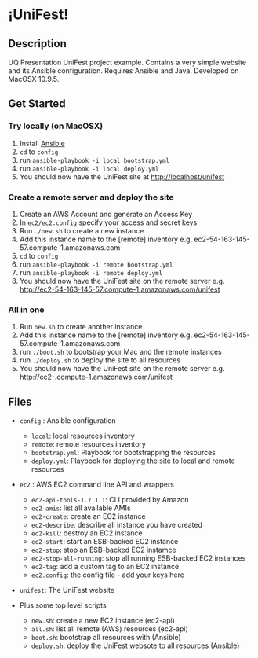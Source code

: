 &#161;UniFest!
==============

## Description

UQ Presentation UniFest project example.
Contains a very simple website and its Ansible configuration.
Requires Ansible and Java.
Developed on MacOSX 10.9.5.

## Get Started

### Try locally (on MacOSX)

1. Install [Ansible](http://www.ansible.com/home)
2. ```cd``` to ```config```
3. run ```ansible-playbook -i local bootstrap.yml```
4. run ```ansible-playbook -i local deploy.yml```
5. You should now have the UniFest site at [http://localhost/unifest](http://localhost/unifest)

### Create a remote server and deploy the site

1. Create an AWS Account and generate an Access Key
2. In ```ec2/ec2.config``` specify your access and secret keys
3. Run ```./new.sh``` to create a new instance
4. Add this instance name to the [remote] inventory e.g. ec2-54-163-145-57.compute-1.amazonaws.com
5. ```cd``` to ```config```
6. run ```ansible-playbook -i remote bootstrap.yml```
7. run ```ansible-playbook -i remote deploy.yml```
8. You should now have the UniFest site on the remote server e.g. http://ec2-54-163-145-57.compute-1.amazonaws.com/unifest

### All in one

1. Run ```new.sh``` to create another instance
2. Add this instance name to the [remote] inventory e.g. ec2-54-163-145-57.compute-1.amazonaws.com
3. run ```./boot.sh``` to bootstrap your Mac and the remote instances
4. run ```./deploy.sh``` to deploy the site to all resources
5. You should now have the UniFest site on the remote server e.g. http://ec2-<something>.compute-1.amazonaws.com/unifest

## Files

* ```config``` : Ansible configuration
	* ```local```: local resources inventory
	* ```remote```: remote resources inventory
	* ```bootstrap.yml```: Playbook for bootstrapping the resources
	* ```deploy.yml```: Playbook for deploying the site to local and remote resources

* ```ec2``` : AWS EC2 command line API and wrappers
 	* ```ec2-api-tools-1.7.1.1```: CLI provided by Amazon
 	* ```ec2-amis```: list all available AMIs
 	* ```ec2-create```: create an EC2 instance
 	* ```ec2-describe```: describe all instance you have created
 	* ```ec2-kill```: destroy an EC2 instance
 	* ```ec2-start```: start an ESB-backed EC2 instance
 	* ```ec2-stop```: stop an ESB-backed EC2 instamce
 	* ```ec2-stop-all-running```: stop all running ESB-backed EC2 instances
 	* ```ec2-tag```: add a custom tag to an EC2 instance
 	* ```ec2.config```: the config file - add your keys here

* ```unifest```: The UniFest website

* Plus some top level scripts
	* ```new.sh```: create a new EC2 instance (ec2-api)
	* ```all.sh```: list all remote (AWS) resources (ec2-api)
	* ```boot.sh```: bootstrap all resources with (Ansible)
	* ```deploy.sh```: deploy the UniFest websote to all resources (Ansible)


